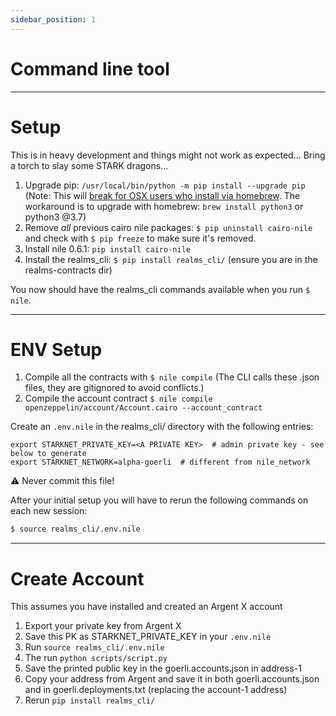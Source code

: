 ```yaml
---
sidebar_position: 1
---
```


# Command line tool

---

# Setup

This is in heavy development and things might not work as expected... Bring a torch to slay some STARK dragons...

1. Upgrade pip: `/usr/local/bin/python -m pip install --upgrade pip` (Note: This will [break for OSX users who install via homebrew](https://github.com/Homebrew/legacy-homebrew/issues/26900). The workaround is to upgrade with homebrew: `brew install python3` or python3 @3.7)
2. Remove _all_ previous cairo nile packages: `$ pip uninstall cairo-nile` and check with `$ pip freeze` to make sure it's removed.
3. Install nile 0.6.1: `pip install cairo-nile`
4. Install the realms_cli: `$ pip install realms_cli/` (ensure you are in the realms-contracts dir)

You now should have the realms_cli commands available when you run `$ nile`.

---

# ENV Setup

1. Compile all the contracts with `$ nile compile` (The CLI calls these .json files, they are gitignored to avoid conflicts.)
2. Compile the account contract `$ nile compile openzeppelin/account/Account.cairo --account_contract`

Create an `.env.nile` in the realms_cli/ directory with the following entries:

```
export STARKNET_PRIVATE_KEY=<A PRIVATE KEY>  # admin private key - see below to generate
export STARKNET_NETWORK=alpha-goerli  # different from nile_network
```

⚠️ Never commit this file!

After your initial setup you will have to rerun the following commands on each new session:

```bash
$ source realms_cli/.env.nile
```

---

# Create Account

This assumes you have installed and created an Argent X account

1. Export your private key from Argent X
2. Save this PK as STARKNET_PRIVATE_KEY in your `.env.nile`
3. Run `source realms_cli/.env.nile`
4. The run `python scripts/script.py`
5. Save the printed public key in the goerli.accounts.json in address-1
6. Copy your address from Argent and save it in both goerli.accounts.json and in goerli.deployments.txt (replacing the account-1 address)
7. Rerun `pip install realms_cli/`
